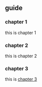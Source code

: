 ## guide

### chapter 1
this is chapter 1

### chapter 2
this is chapter 2

### chapter 3
this is [chapter 3](chapter/3.md)

